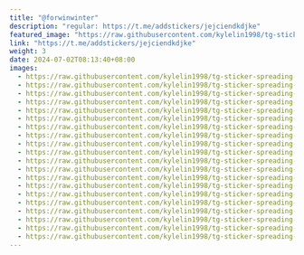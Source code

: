 ```yaml
---
title: "@forwinwinter"
description: "regular: https://t.me/addstickers/jejciendkdjke"
featured_image: "https://raw.githubusercontent.com/kylelin1998/tg-sticker-spreading-worldwide-images/main/img/26edca42-bc61-46b7-a457-d76f3da45d98.jpg"
link: "https://t.me/addstickers/jejciendkdjke"
weight: 3
date: 2024-07-02T08:13:40+08:00
images:
  - https://raw.githubusercontent.com/kylelin1998/tg-sticker-spreading-worldwide-images/main/img/26edca42-bc61-46b7-a457-d76f3da45d98.jpg
  - https://raw.githubusercontent.com/kylelin1998/tg-sticker-spreading-worldwide-images/main/img/899ad00b-96ae-422d-a189-96478bdc1652.jpg
  - https://raw.githubusercontent.com/kylelin1998/tg-sticker-spreading-worldwide-images/main/img/83ca0ef4-3e29-42ef-8bdc-50a5c371e10a.jpg
  - https://raw.githubusercontent.com/kylelin1998/tg-sticker-spreading-worldwide-images/main/img/805ba233-bd10-4648-98a7-19065c32c9cf.jpg
  - https://raw.githubusercontent.com/kylelin1998/tg-sticker-spreading-worldwide-images/main/img/d9287870-d39b-4e3d-900e-07a74243dce8.jpg
  - https://raw.githubusercontent.com/kylelin1998/tg-sticker-spreading-worldwide-images/main/img/c7c0b2f1-dfec-4068-b681-013b3edb8ece.jpg
  - https://raw.githubusercontent.com/kylelin1998/tg-sticker-spreading-worldwide-images/main/img/92b54cb8-0bd7-4593-8902-7493c25a91bc.jpg
  - https://raw.githubusercontent.com/kylelin1998/tg-sticker-spreading-worldwide-images/main/img/1d2eb857-fde1-4208-9417-e36c96338941.jpg
  - https://raw.githubusercontent.com/kylelin1998/tg-sticker-spreading-worldwide-images/main/img/05e8c4b5-2f98-4a66-b883-6976eae96771.jpg
  - https://raw.githubusercontent.com/kylelin1998/tg-sticker-spreading-worldwide-images/main/img/b7d00216-ac21-4cfd-becd-1ab746b2b31f.jpg
  - https://raw.githubusercontent.com/kylelin1998/tg-sticker-spreading-worldwide-images/main/img/3f8e118d-c4c3-4cf7-b4a7-69a9cdd406dc.jpg
  - https://raw.githubusercontent.com/kylelin1998/tg-sticker-spreading-worldwide-images/main/img/983ff305-e7fd-481d-8a67-62682112ef89.jpg
  - https://raw.githubusercontent.com/kylelin1998/tg-sticker-spreading-worldwide-images/main/img/5045d78f-1a65-4caf-a290-0b8f0406bf29.jpg
  - https://raw.githubusercontent.com/kylelin1998/tg-sticker-spreading-worldwide-images/main/img/17968150-aac7-4932-a500-fb92e23058ed.jpg
  - https://raw.githubusercontent.com/kylelin1998/tg-sticker-spreading-worldwide-images/main/img/e66a2a5c-a2da-41df-bb80-66756fd3ee64.jpg
  - https://raw.githubusercontent.com/kylelin1998/tg-sticker-spreading-worldwide-images/main/img/9e2e5626-e8ad-4293-b1cd-947df1c79471.jpg
  - https://raw.githubusercontent.com/kylelin1998/tg-sticker-spreading-worldwide-images/main/img/c7978687-5251-4d86-b3ab-475784b3854e.jpg
  - https://raw.githubusercontent.com/kylelin1998/tg-sticker-spreading-worldwide-images/main/img/078be5a8-f72a-455a-ab12-52f4662ac03d.jpg
  - https://raw.githubusercontent.com/kylelin1998/tg-sticker-spreading-worldwide-images/main/img/fa6b1ce1-39e3-4876-b073-164e521f41a3.jpg
  - https://raw.githubusercontent.com/kylelin1998/tg-sticker-spreading-worldwide-images/main/img/13b042fe-6966-4ead-80b5-230b712193ee.jpg
---
```

